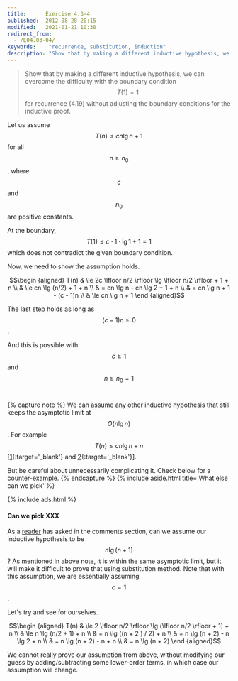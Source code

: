 ```yaml
---
title:      Exercise 4.3-4
published:  2012-08-28 20:15
modified:   2021-01-21 10:30
redirect_from:
  - /E04.03-04/
keywords:    "recurrence, substitution, induction"
description: "Show that by making a different inductive hypothesis, we can overcome the difficulty with the boundary condition T(1)=1 for recurrence (4.19) without adjusting the boundary conditions for the inductive proof."
---
```


> Show that by making a different inductive hypothesis, we can overcome the difficulty with the boundary condition $$T(1) = 1$$ for recurrence (4.19) without adjusting the boundary conditions for the inductive proof.

Let us assume $$T(n) \le c n \lg n + 1$$ for all $$n \ge n_0$$, where $$c$$ and $$n_0$$ are positive constants.

At the boundary, $$T(1) \le c \cdot 1 \cdot \lg 1 + 1 = 1$$ which does not contradict the given boundary condition.

Now, we need to show the assumption holds.

$$\begin {aligned}
T(n) & \le 2c \lfloor n/2 \rfloor \lg \lfloor n/2 \rfloor + 1 + n \\
     & \le cn \lg (n/2) + 1 + n \\
     & = cn \lg n - cn \lg 2 + 1 + n \\
     & = cn \lg n + 1 - (c - 1)n \\
     & \le cn \lg n + 1
\end {aligned}$$

The last step holds as long as $$(c - 1)n \ge 0$$.

And this is possible with $$c \ge 1$$ and $$n \ge n_0 = 1$$.

{% capture note %}
We can assume any other inductive hypothesis that still keeps the asymptotic limit at $$O(n \lg n)$$. For example $$T(n) \le c n \lg n + n$$ [[1](https://walkccc.me/CLRS/Chap04/4.3/){:target='_blank'} and [2](https://donrwalsh.github.io/CLRS/solutions/04/e4.3-4.html){:target='_blank'}].

But be careful about unnecessarily complicating it. Check below for a counter-example.
{% endcapture %}
{% include aside.html title='What else can we pick' %}

{% include ads.html %}

#### Can we pick XXX

As a [reader](#disqus_thread) has asked in the comments section, can we assume our inductive hypothesis to be $$n \lg (n + 1)$$? As mentioned in above note, it is within the same asymptotic limit, but it will make it difficult to prove that using substitution method. Note  that with this assumption, we  are essentially assuming $$c = 1$$.

Let's try and see for ourselves.

$$\begin {aligned}
T(n) & \le 2 \lfloor n/2 \rfloor \lg (\lfloor n/2 \rfloor + 1) + n \\
     & \le n \lg (n/2 + 1) + n \\
     & = n \lg ((n + 2 ) / 2) + n \\
     & = n \lg (n + 2) - n \lg 2 + n \\
     & = n \lg (n + 2) - n + n \\
     & = n \lg (n + 2)
\end {aligned}$$

We cannot really prove our assumption from above, without modifying our guess by adding/subtracting some lower-order terms, in which case our assumption will change.
